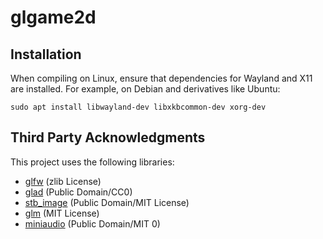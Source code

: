 # glgame2d

## Installation

When compiling on Linux, ensure that dependencies for Wayland and X11 are installed.
For example, on Debian and derivatives like Ubuntu:

```
sudo apt install libwayland-dev libxkbcommon-dev xorg-dev
```

## Third Party Acknowledgments

This project uses the following libraries:
- [glfw](https://github.com/glfw/glfw) (zlib License)
- [glad](https://glad.dav1d.de/) (Public Domain/CC0)
- [stb_image](https://github.com/nothings/stb) (Public Domain/MIT License)
- [glm](https://github.com/g-truc/glm) (MIT License)
- [miniaudio](https://github.com/mackron/miniaudio) (Public Domain/MIT 0)
